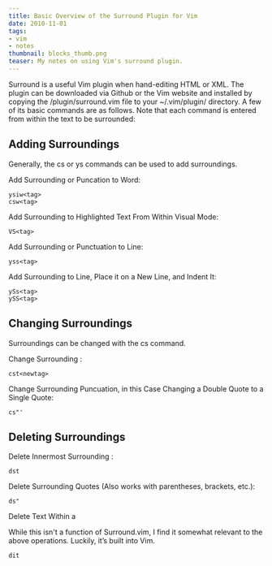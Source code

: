 ```yaml
---
title: Basic Overview of the Surround Plugin for Vim
date: 2010-11-01
tags:
- vim
- notes
thumbnail: blocks_thumb.png
teaser: My notes on using Vim's surround plugin.
---
```


Surround is a useful Vim plugin when hand-editing HTML or XML. The plugin can be downloaded via Github or the Vim website and installed by copying the /plugin/surround.vim file to your ~/.vim/plugin/ directory. A few of its basic commands are as follows. Note that each command is entered from within the text to be surrounded:

## Adding Surroundings

Generally, the cs or ys commands can be used to add surroundings.

Add Surrounding <tag> or Puncation to Word:

```
ysiw<tag>
csw<tag>
```

Add Surrounding to Highlighted Text From Within Visual Mode:

```
VS<tag>
```

Add Surrounding <tag> or Punctuation to Line:

```
yss<tag>
```

Add Surrounding to Line, Place it on a New Line, and Indent It:

```
ySs<tag>
ySS<tag>
```

## Changing Surroundings

Surroundings can be changed with the cs command.

Change Surrounding <tag>:

```
cst<newtag>
```

Change Surrounding Puncuation, in this Case Changing a Double Quote to a Single Quote:

```
cs"'
```

## Deleting Surroundings

Delete Innermost Surrounding <tag>:

```
dst
```

Delete Surrounding Quotes (Also works with parentheses, brackets, etc.):

```
ds"
```

Delete Text Within a <tag>

While this isn't a function of Surround.vim, I find it somewhat relevant to the above operations. Luckily, it’s built into Vim.

```
dit
```
